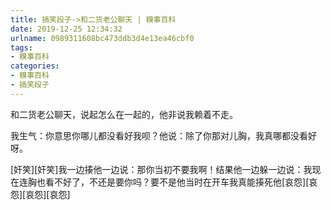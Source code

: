 ```yaml
---
title: 搞笑段子->和二货老公聊天 | 糗事百科
date: 2019-12-25 12:34:32
urlname: 0989311608bc473ddb3d4e13ea46cbf0
tags: 
- 糗事百科
categories:
- 糗事百科
- 搞笑段子
---
```

和二货老公聊天，说起怎么在一起的，他非说我赖着不走。

我生气：你意思你哪儿都没看好我呗？他说：除了你那对儿胸，我真哪都没看好呀。

[奸笑][奸笑]我一边揍他一边说：那你当初不要我啊！结果他一边躲一边说：我现在连胸也看不好了，不还是要你吗？要不是他当时在开车我真能揍死他[哀怨][哀怨][哀怨][哀怨]


